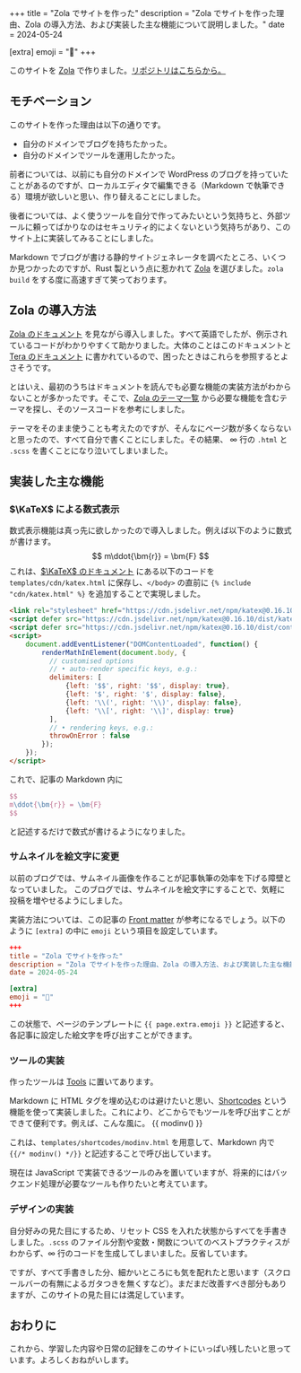 +++
title = "Zola でサイトを作った"
description = "Zola でサイトを作った理由、Zola の導入方法、および実装した主な機能について説明しました。"
date = 2024-05-24

[extra]
emoji = "🦀"
+++

このサイトを [Zola](https://www.getzola.org/) で作りました。[リポジトリはこちらから。](https://github.com/hayatroid/portfolio)

<!-- toc -->

## モチベーション
このサイトを作った理由は以下の通りです。

- 自分のドメインでブログを持ちたかった。
- 自分のドメインでツールを運用したかった。

前者については、以前にも自分のドメインで WordPress のブログを持っていたことがあるのですが、ローカルエディタで編集できる（Markdown で執筆できる）環境が欲しいと思い、作り替えることにしました。

後者については、よく使うツールを自分で作ってみたいという気持ちと、外部ツールに頼ってばかりなのはセキュリティ的によくないという気持ちがあり、このサイト上に実装してみることにしました。

Markdown でブログが書ける静的サイトジェネレータを調べたところ、いくつか見つかったのですが、Rust 製という点に惹かれて [Zola](https://www.getzola.org/) を選びました。`zola build` をする度に高速すぎて笑っております。

## Zola の導入方法
[Zola のドキュメント](https://www.getzola.org/documentation/) を見ながら導入しました。すべて英語でしたが、例示されているコードがわかりやすくて助かりました。大体のことはこのドキュメントと [Tera のドキュメント](https://keats.github.io/tera/docs/#templates) に書かれているので、困ったときはこれらを参照するとよさそうです。

とはいえ、最初のうちはドキュメントを読んでも必要な機能の実装方法がわからないことが多かったです。そこで、[Zola のテーマ一覧](https://www.getzola.org/themes/) から必要な機能を含むテーマを探し、そのソースコードを参考にしました。

テーマをそのまま使うことも考えたのですが、そんなにページ数が多くならないと思ったので、すべて自分で書くことにしました。その結果、 $\infty$ 行の `.html` と `.scss` を書くことになり泣いてしまいました。

## 実装した主な機能

### $\KaTeX$ による数式表示
数式表示機能は真っ先に欲しかったので導入しました。例えば以下のように数式が書けます。
$$
m\ddot{\bm{r}} = \bm{F}
$$
これは、[$\KaTeX$ のドキュメント](https://katex.org/docs/autorender) にある以下のコードを `templates/cdn/katex.html` に保存し、`</body>` の直前に `{% include "cdn/katex.html" %}` を追加することで実現しました。
```html
<link rel="stylesheet" href="https://cdn.jsdelivr.net/npm/katex@0.16.10/dist/katex.min.css" integrity="sha384-wcIxkf4k558AjM3Yz3BBFQUbk/zgIYC2R0QpeeYb+TwlBVMrlgLqwRjRtGZiK7ww" crossorigin="anonymous">
<script defer src="https://cdn.jsdelivr.net/npm/katex@0.16.10/dist/katex.min.js" integrity="sha384-hIoBPJpTUs74ddyc4bFZSM1TVlQDA60VBbJS0oA934VSz82sBx1X7kSx2ATBDIyd" crossorigin="anonymous"></script>
<script defer src="https://cdn.jsdelivr.net/npm/katex@0.16.10/dist/contrib/auto-render.min.js" integrity="sha384-43gviWU0YVjaDtb/GhzOouOXtZMP/7XUzwPTstBeZFe/+rCMvRwr4yROQP43s0Xk" crossorigin="anonymous"></script>
<script>
    document.addEventListener("DOMContentLoaded", function() {
        renderMathInElement(document.body, {
          // customised options
          // • auto-render specific keys, e.g.:
          delimiters: [
              {left: '$$', right: '$$', display: true},
              {left: '$', right: '$', display: false},
              {left: '\\(', right: '\\)', display: false},
              {left: '\\[', right: '\\]', display: true}
          ],
          // • rendering keys, e.g.:
          throwOnError : false
        });
    });
</script>
```

これで、記事の Markdown 内に
```tex
$$
m\ddot{\bm{r}} = \bm{F}
$$
```
と記述するだけで数式が書けるようになりました。

### サムネイルを絵文字に変更
以前のブログでは、サムネイル画像を作ることが記事執筆の効率を下げる障壁となっていました。
このブログでは、サムネイルを絵文字にすることで、気軽に投稿を増やせるようにしました。

実装方法については、この記事の [Front matter](https://www.getzola.org/documentation/content/page/#front-matter) が参考になるでしょう。以下のように `[extra]` の中に `emoji` という項目を設定しています。

```toml
+++
title = "Zola でサイトを作った"
description = "Zola でサイトを作った理由、Zola の導入方法、および実装した主な機能について説明しました。"
date = 2024-05-24

[extra]
emoji = "🦀"
+++
```

この状態で、ページのテンプレートに `{{ page.extra.emoji }}` と記述すると、各記事に設定した絵文字を呼び出すことができます。

### ツールの実装
作ったツールは [Tools](https://hayatro.id/tools/) に置いてあります。

Markdown に HTML タグを埋め込むのは避けたいと思い、[Shortcodes](https://www.getzola.org/documentation/content/shortcodes/) という機能を使って実装しました。これにより、どこからでもツールを呼び出すことができて便利です。例えば、こんな風に。
{{ modinv() }}

これは、`templates/shortcodes/modinv.html` を用意して、Markdown 内で `{{/* modinv() */}}` と記述することで呼び出しています。

現在は JavaScript で実装できるツールのみを置いていますが、将来的にはバックエンド処理が必要なツールも作りたいと考えています。

### デザインの実装
自分好みの見た目にするため、リセット CSS を入れた状態からすべてを手書きしました。`.scss` のファイル分割や変数・関数についてのベストプラクティスがわからず、$\infty$ 行のコードを生成してしまいました。反省しています。

ですが、すべて手書きした分、細かいところにも気を配れたと思います（スクロールバーの有無によるガタつきを無くすなど）。まだまだ改善すべき部分もありますが、このサイトの見た目には満足しています。

## おわりに
これから、学習した内容や日常の記録をこのサイトにいっぱい残したいと思っています。よろしくおねがいします。
